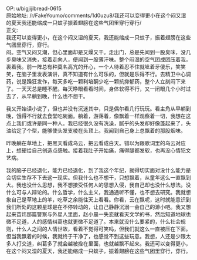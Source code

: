 
OP: u/bigjijibread-0615  
原始地址: /r/FakeYoumo/comments/1d0uzu8/我还可以变得更小在这个闷又湿的夏天我还能缩成一只蚊子振着翅膀在这些气团里穿行穿行/  
正文:  
我还可以变得更小，在这个闷又湿的夏天，我还能缩成一只蚊子，振着翅膀在这些气团里穿行，穿行。  
闷。空气又闷又潮，但心里面却是又燥又干。走出门，总是先闻到一股臭味，没几步臭味又消失，接着走向人，便闻到一股薄汗味。整个闷湿的空气团成团压着我，裹着我。前一阵总有种莫名高亢的开心，一个人待着忍不住就呲着牙傻乐，笑笑笑，在脑子里发表演讲，真不知道有什么可乐的，但就是乐得不行。去精卫中心调药，说是躁狂发作，每天多吃一颗利培酮少吃一颗抗抑郁药，整个人立刻闷下来了。一天天总是睡不醒。每天睁眼看看时间，身体软得不行，又一闭眼几个小时过去了，从早躺到晚，什么也不想干。

我又开始读小说了，但也并没有沉迷其中，只是偶尔看几行玩玩。看主角从早躺到晚，饿得不行就去食堂吃碗面。躺着，游荡着，像飘着一样观察着一切，我想在这点上我们或许是同一种人。我已经很久没有洗澡，腻乎的头发却好像蓬起来了，头油给定了个型，能够使头发支棱在头顶上。我闻到自己身上总飘着的那股烟味。

昨晚躺在草地上，把黑天看成乌云，把云看成白天。错以为跟歌词里的乌云对应上，想硬给自己创造点感触。接着我肚子开始痛，痛得腿都发软，也再没心情犯文艺病。

我的脑子已经退化，能力已经退化，到了我这个年纪，就得切实面对没什么能力是会切实生存不下去这一现实。但我什么也不想干，只想飘着，从童年这么一直飘到大。我也没什么思想，我不想接受任何人的思想入侵，我自己却也没什么想法。没什么可与人辩论的。什么哲学，什么主义，我通通听不懂，也不想去研究。我就想象自己是草地上的羊，吃草之余能往天上看看。你看，云在飘呢，这时就能意识到我们所处的这颗星球是在不停转动的，让自己静静沉溺一会自己的渺小吧。我又想起来苗炜那篇警察与外星人里面，赵小晨一失恋就看天文学的书，然后知道地球也微不足道，人的感情纠葛也就更微不足道了。本来就没什么要紧的，什么社会规则，什么人之间的人情世故，看着不觉得可笑吗，但我们就这么一直被压在下面。但当我飘着的时候，我就终于干净了，也感觉不到这些玩意。我想，人还是少跟太多人打交道，纠葛多了就会越被拴在里面，也就越飘不起来。我还可以变得更小，在这个闷又湿的夏天，我还能缩成一只蚊子，振着翅膀在这些气团里穿行，穿行。
